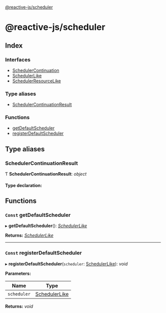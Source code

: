 [@reactive-js/scheduler](README.md)

# @reactive-js/scheduler

## Index

### Interfaces

* [SchedulerContinuation](interfaces/schedulercontinuation.md)
* [SchedulerLike](interfaces/schedulerlike.md)
* [SchedulerResourceLike](interfaces/schedulerresourcelike.md)

### Type aliases

* [SchedulerContinuationResult](README.md#schedulercontinuationresult)

### Functions

* [getDefaultScheduler](README.md#const-getdefaultscheduler)
* [registerDefaultScheduler](README.md#const-registerdefaultscheduler)

## Type aliases

###  SchedulerContinuationResult

Ƭ **SchedulerContinuationResult**: *object*

#### Type declaration:

## Functions

### `Const` getDefaultScheduler

▸ **getDefaultScheduler**(): *[SchedulerLike](interfaces/schedulerlike.md)*

**Returns:** *[SchedulerLike](interfaces/schedulerlike.md)*

___

### `Const` registerDefaultScheduler

▸ **registerDefaultScheduler**(`scheduler`: [SchedulerLike](interfaces/schedulerlike.md)): *void*

**Parameters:**

Name | Type |
------ | ------ |
`scheduler` | [SchedulerLike](interfaces/schedulerlike.md) |

**Returns:** *void*

